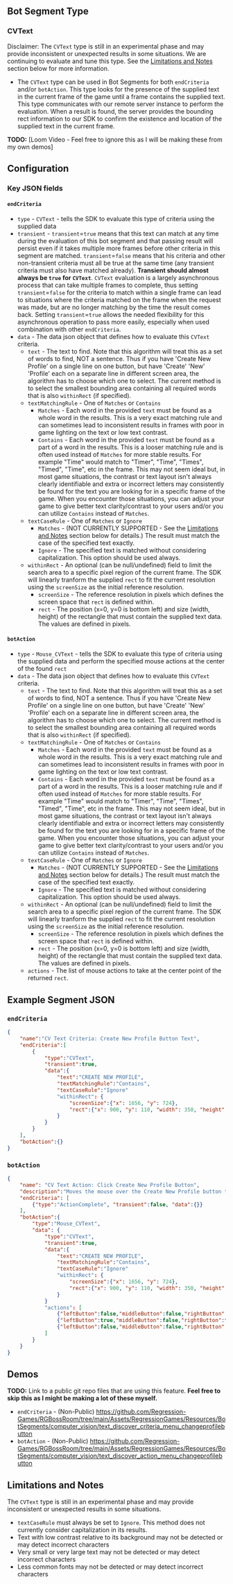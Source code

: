 ## Bot Segment Type

###  CVText
Disclaimer: The `CVText` type is still in an experimental phase and may provide inconsistent or unexpected results in some situations.  We are continuing to evaluate and tune this type.  See the [Limitations and Notes](#limitations-and-notes) section below for more information.
  - The `CVText` type can be used in Bot Segments for both `endCriteria` and/or `botAction`.  This type looks for the presence of the supplied text in the current frame of the game until a frame contains the supplied text.  This type communicates with our remote server instance to perform the evaluation.  When a result is found, the server provides the bounding rect information to our SDK to confirm the existence and location of the supplied text in the current frame.

**TODO:** [Loom Video - Feel free to ignore this as I will be making these from my own demos]

## Configuration

### Key JSON fields

#### `endCriteria`
- `type` - `CVText` - tells the SDK to evaluate this type of criteria using the supplied data
- `transient` - `transient`=`true` means that this text can match at any time during the evaluation of this bot segment and that passing result will persist even if it takes multiple more frames before other criteria in this segment are matched.  `transient`=`false` means that his criteria and other non-transient criteria must all be true at the same time (any transient criteria must also have matched already).  **Transient should almost always be `true` for `CVText`**.  `CVText` evaluation is a largely asynchronous process that can take multiple frames to complete, thus setting `transient`=`false` for the criteria to match within a single frame can lead to situations where the criteria matched on the frame when the request was made, but are no longer matching by the time the result comes back.  Setting `transient`=`true` allows the needed flexibility for this asynchronous operation to pass more easily, especially when used  combination with other `endCriteria`.
- `data` - The data json object that defines how to evaluate this `CVText` criteria.
  - `text` - The text to find.  Note that this algorithm will treat this as a set of words to find, NOT a sentence.  Thus if you have 'Create New Profile' on a single line on one button, but have 'Create' 'New' 'Profile' each on a separate line in different screen area, the algorithm has to choose which one to select.  The current method is to select the smallest bounding area containing all required words that is also `withinRect` (if specified).
  - `textMatchingRule` - One of `Matches` or `Contains`
    - `Matches` - Each word in the provided `text` must be found as a whole word in the results.  This is a very exact matching rule and can sometimes lead to inconsistent results in frames with poor in game lighting on the text or low text contrast.
    - `Contains` - Each word in the provided `text` must be found as a part of a word in the results.  This is a looser matching rule and is often used instead of `Matches` for more stable results.  For example "Time" would match to "Timer", "Time", "Times", "Timed", "Time", etc in the frame.  This may not seem ideal but, in most game situations, the contrast or text layout isn't always clearly identifiable and extra or incorrect letters may consistently be found for the text you are looking for in a specific frame of the game.  When you encounter those situations, you can adjust your game to give better text clarity/contrast to your users and/or you can utilize `Contains` instead of `Matches`.
  - `textCaseRule` - One of `Matches` or `Ignore`
    - `Matches` - (NOT CURRENTLY SUPPORTED - See the [Limitations and Notes](#limitations-and-notes) section below for details.) The result must match the case of the specified text exactly.
    - `Ignore` - The specified text is matched without considering capitalization.  This option should be used always.
  - `withinRect` - An optional (can be null/undefined) field to limit the search area to a specific pixel region of the current frame.  The SDK will linearly tranform the supplied `rect` to fit the current resolution using the `screenSize` as the initial reference resolution.
    - `screenSize` - The reference resolution in pixels which defines the screen space that `rect` is defined within.
    - `rect` - The position (x=0, y=0 is bottom left) and size (width, height) of the rectangle that must contain the supplied text data.  The values are defined in pixels.

#### `botAction`
- `type` - `Mouse_CVText` - tells the SDK to evaluate this type of criteria using the supplied data and perform the specified mouse actions at the center of the found `rect`
- `data` - The data json object that defines how to evaluate this `CVText` criteria.
  - `text` - The text to find.  Note that this algorithm will treat this as a set of words to find, NOT a sentence.  Thus if you have 'Create New Profile' on a single line on one button, but have 'Create' 'New' 'Profile' each on a separate line in different screen area, the algorithm has to choose which one to select.  The current method is to select the smallest bounding area containing all required words that is also `withinRect` (if specified).
  - `textMatchingRule` - One of `Matches` or `Contains`
    - `Matches` - Each word in the provided `text` must be found as a whole word in the results.  This is a very exact matching rule and can sometimes lead to inconsistent results in frames with poor in game lighting on the text or low text contrast.
    - `Contains` - Each word in the provided `text` must be found as a part of a word in the results.  This is a looser matching rule and if often used instead of `Matches` for more stable results.  For example "Time" would match to "Timer", "Time", "Times", "Timed", "Time", etc in the frame.  This may not seem ideal, but in most game situations, the contrast or text layout isn't always clearly identifiable and extra or incorrect letters may consistently be found for the text you are looking for in a specific frame of the game.  When you encounter those situations, you can adjust your game to give better text clarity/contrast to your users and/or you can utilize `Contains` instead of `Matches`.
  - `textCaseRule` - One of `Matches` or `Ignore`
    - `Matches` - (NOT CURRENTLY SUPPORTED - See the [Limitations and Notes](#limitations-and-notes) section below for details.) The result must match the case of the specified text exactly.
    - `Ignore` - The specified text is matched without considering capitalization.  This option should be used always.
  - `withinRect` - An optional (can be null/undefined) field to limit the search area to a specific pixel region of the current frame.  The SDK will linearly tranform the supplied `rect` to fit the current resolution using the `screenSize` as the initial reference resolution.
    - `screenSize` - The reference resolution in pixels which defines the screen space that `rect` is defined within.
    - `rect` - The position (x=0, y=0 is bottom left) and size (width, height) of the rectangle that must contain the supplied text data.  The values are defined in pixels.
  - `actions` - The list of mouse actions to take at the center point of the returned `rect`.

## Example Segment JSON

### `endCriteria`

```json
{
    "name":"CV Text Criteria: Create New Profile Button Text",
    "endCriteria":[
        {
            "type":"CVText",
            "transient":true,
            "data":{
                "text":"CREATE NEW PROFILE",
                "textMatchingRule":"Contains",
                "textCaseRule":"Ignore"
                "withinRect": {
                    "screenSize":{"x": 1656, "y": 724},
                    "rect":{"x": 900, "y": 110, "width": 350, "height": 50}
                } 
            }
        }
    ],
    "botAction":{}
}
```

### `botAction`

```json
{
    "name": "CV Text Action: Click Create New Profile Button",
    "description":"Moves the mouse over the Create New Profile button text, then clicks and releases on the button. Criteria waits for the action to complete.",
    "endCriteria": [
        {"type":"ActionComplete", "transient":false, "data":{}}
    ],
    "botAction":{    
        "type":"Mouse_CVText",
        "data": {
            "type":"CVText",
            "transient":true,
            "data":{
                "text":"CREATE NEW PROFILE",
                "textMatchingRule":"Contains",
                "textCaseRule":"Ignore"
                "withinRect": {
                    "screenSize":{"x": 1656, "y": 724},
                    "rect":{"x": 900, "y": 110, "width": 350, "height": 50}
                } 
            }
            "actions": [
                {"leftButton":false,"middleButton":false,"rightButton":false,"forwardButton":false,"backButton":false,"scroll":{"x":0.0,"y":0.0},"duration":2.0 },
                {"leftButton":true,"middleButton":false,"rightButton":false,"forwardButton":false,"backButton":false,"scroll":{"x":0.0,"y":0.0} },
                {"leftButton":false,"middleButton":false,"rightButton":false,"forwardButton":false,"backButton":false,"scroll":{"x":0.0,"y":0.0} }
            ]
        }
    }
}
```

## Demos
**TODO:** Link to a public git repo files that are using this feature. **Feel free to skip this as I might be making a lot of these myself.**
- `endCriteria` - (Non-Public) https://github.com/Regression-Games/RGBossRoom/tree/main/Assets/RegressionGames/Resources/BotSegments/computer_vision/text_discover_criteria_menu_changeprofilebutton
- `botAction` - (Non-Public) https://github.com/Regression-Games/RGBossRoom/tree/main/Assets/RegressionGames/Resources/BotSegments/computer_vision/text_discover_action_menu_changeprofilebutton

## Limitations and Notes
The `CVText` type is still in an experimental phase and may provide inconsistent or unexpected results in some situations.
- `textCaseRule` must always be set to `Ignore`.  This method does not currently consider capitalization in its results.
- Text with low contrast relative to its background may not be detected or may detect incorrect characters
- Very small or very large text may not be detected or may detect incorrect characters
- Less common fonts may not be detected or may detect incorrect characters

